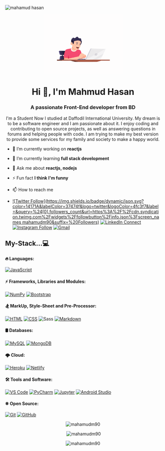 
 <p align="left"> <img src="https://komarev.com/ghpvc/?username=MahamudM90&label=Profile%20views&color=0e75b6&style=flat" alt="mahamud hasan" /> </p>
 
<div align="center"> 
  <img width="255" src="https://github.com/MahamudM90/MahamudM90/blob/main/preview/programer.gif">
</div>

<div align="center">
  <h1 align="center">Hi 👋, I'm Mahmud Hasan</h1>
  <h3 align="center">A passionate Front-End developer from BD</h3>
 
  <p>I'm a Student Now I studied at Daffodil International University. My dream is to be a software engineer and I am passionate about it. I enjoy coding and contributing to open source projects, as well as answering questions in forums and helping people with code. I am trying to make my best version to provide some services for my family and society to make a happy world. </p>
</div>



- 🔭 I’m currently working on **reactjs**

- 🌱 I’m currently learning **full stack development**

- 💬 Ask me about **reactjs, nodejs**
- ⚡ Fun fact **I think I'm funny**
- 📫 How to reach me 

- [![Twitter Follow](https://img.shields.io/badge/dynamic/json.svg?color=14171A&labelColor=37474f&logo=twitter&logoColor=4fc3f7&label=&query=%24[0].followers_count&url=https%3A%2F%2Fcdn.syndication.twimg.com%2Fwidgets%2Ffollowbutton%2Finfo.json%3Fscreen_names mahamudm90&suffix=%20Followers)](https://twitter.com/MahamudM90?fbclid=IwAR2Sf08--5Qj0liOi2WFDzQRiuGNhN1TBRlttd8KdU0EXGq4rzNaqNVQfyw)
[![LinkedIn Connect](https://img.shields.io/badge/%20-Connect-black?color=14171A&labelColor=212121&logo=linkedin&logoColor=ffcc80)](https://www.linkedin.com/in/mahamudm90/?fbclid=IwAR3Z7-rBnFCk9CcKcz_AMbGlhUsq94pm45LPv9DOup7zR__GtcuLIzheEtw)
[![Instagram Follow](https://img.shields.io/badge/%20-Follow-black?color=14171A&labelColor=d81b60&logo=instagram&logoColor=ffffff)](https://www.instagram.com/mahamudm90/?fbclid=IwAR0I7h7Gyp5H4No0p7PeiOnJwtR3lqRvUJxVb4E3nD3aatyAUEf_2yJB1U4)
[![Gmail](https://img.shields.io/badge/%20-Send%20Mail-black?color=14171A&labelColor=ef5350&logo=gmail&logoColor=ffffff)](mailto:mahamud15-10467@diu.edu.bd?subject=From%20GitHub&cc=mahamud01795@gmail.com&body=Hi,%20there.%20Found%20you%20from%20GitHub.)

## My-Stack...💻

#### 🔥 Languages: 
<a href="https://github.com/search?q=user%3ARuhul12+is%3Arepo+language%3Ajavascript"><img alt="JavaScript" src="https://img.shields.io/badge/JavaScript%20-%23F7DF1E.svg?logo=javascript&logoColor=black"></a>
  #### ⚡ Frameworks, Libraries and Modules: 

<a href="#"><img alt="NumPy" src="https://img.shields.io/badge/Numpy%20-%23013243.svg?logo=numpy&logoColor=white"></a>
<a href="#"><img alt="Bootstrap" src="https://img.shields.io/badge/Bootstrap-5C2D91?logo=bootstrap&logoColor=white"></a>
<br>
#### 🏂 MarkUp, Style-Sheet and Pre-Processor:
<a href="https://github.com/search?q=user%3ARuhul12+is%3Arepo+language%3Ahtml"><img alt="HTML" src="https://img.shields.io/badge/HTML%20-%23E34F26.svg?logo=html5&logoColor=white"></a> 
<a href="https://github.com/search?q=user%3ARuhul12+is%3Arepo+language%3Acss"><img alt="CSS" src="https://img.shields.io/badge/CSS%20-%231572B6.svg?logo=css3&logoColor=white"></a>
![Sass](https://img.shields.io/twitter/url?label=Sass&logo=sass&style=social&url=https%3A%2F%2Fgithub.com%2Fruhulaminparvez%2F)
<a href="https://github.com/search?q=user%3ARuhul12+is%3Arepo+language%3Amarkdown"><img alt="Markdown" src="https://img.shields.io/badge/Markdown-%23000000.svg?logo=markdown&logoColor=white"></a>
<br>
#### 🛢 Databases:
<a href="#"><img alt="MySQL" src="https://img.shields.io/badge/MySQL-%2300f.svg?logo=mysql&logoColor=white"></a>
<a href="#"><img alt="MongoDB" src ="https://img.shields.io/badge/MongoDB-%234ea94b.svg?logo=mongodb&logoColor=white"></a>
<br>
#### 🌩 Cloud:
<a href="#"><img alt="Heroku" src="https://img.shields.io/badge/Heroku%20-%23430098.svg?logo=heroku&logoColor=white"></a>
<a href="#"><img alt="Netlify" src="https://img.shields.io/badge/-Netlify-E8E8E8?logo=Netlify&logoColor=black"></a>
<br>
#### 🛠 Tools and Software: 
<a href="#"><img alt="VS Code" src="https://img.shields.io/badge/VS%20Code-0078d7.svg?logo=visual-studio-code&logoColor=white"></a>
<a href="#"><img alt="PyCharm" src="https://img.shields.io/badge/PyCharm-18A497?logo=PyCharm&logoColor=white"></a>
<a href="#"><img alt="Jupyter" src="https://img.shields.io/badge/Jupyter%20-%23F37626.svg?logo=Jupyter&logoColor=white"></a>
<a href="#"><img alt="Android Studio" src="https://img.shields.io/badge/Android%20Studio-008678.svg?logo=android-studio&logoColor=white"></a>
<br>
#### ❄ Open Source:
<a href="#"><img alt="Git" src="https://img.shields.io/badge/Git%20-%23F05033.svg?logo=git&logoColor=white"></a>
<a href="#"><img alt="GitHub" src="https://img.shields.io/badge/GitHub-%23327FC7.svg?logo=github&logoColor=white"></a>

<div align="center">
  <p><img src="https://github-readme-stats.vercel.app/api/top-langs?username=mahamudm90&show_icons=true&locale=en&layout=compact" alt="mahamudm90" /></p>
 </div>

<div align="center">
  <p>&nbsp;<img src="https://github-readme-stats.vercel.app/api?username=mahamudm90&show_icons=true&locale=en" alt="mahamudm90" /></p>
 </div>

<div align="center"> 
 <p><img src="https://github-readme-streak-stats.herokuapp.com/?user=mahamudm90&" alt="mahamudm90" /></p>
 </div>

